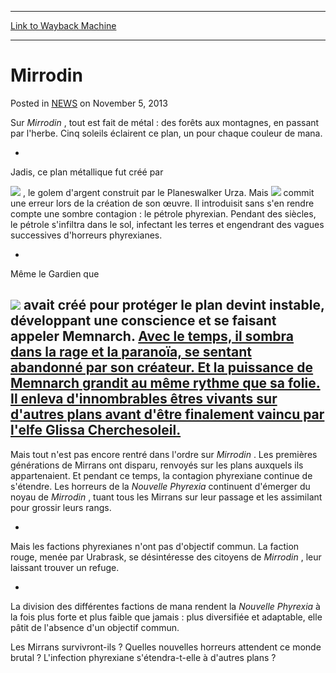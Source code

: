 
---
[Link to Wayback Machine](https://web.archive.org/web/20220629233721/https://magic.wizards.com/en/articles/archive/mirrodin-2013-11-05)

[_metadata_:description]:- "Sur Mirrodin , tout est fait de métal : des forêts aux montagnes, en passant par l'herbe. Cinq soleils éclairent ce plan, un pour chaque couleur de mana. - Jadis, ce plan métallique fut créé par Karn , le golem d'argent construit par le Planeswalker Urza. Mais Karn commit une erreur lors de la création de son œuvre. Il introduisit sans s'en rendre compte une sombre contagion :"
[_metadata_:generator]:- "Drupal 7 (http://drupal.org)"
[_metadata_:node]:- "116276"
[_metadata_:publish_date]:- "2013-11-05"
[_metadata_:source]:- "div-main-content"
[_metadata_:title]:- "Mirrodin"
[_metadata_:wayback_capture_timestamp]:- "2022-06-29 23:37:21"
[_metadata_:wayback_raw_url]:- "https://web.archive.org/web/20220629233721id_/https://magic.wizards.com/en/articles/archive/mirrodin-2013-11-05"
[_metadata_:wayback_url]:- "https://magic.wizards.com/en/articles/archive/mirrodin-2013-11-05"
---


Mirrodin
========



 Posted in [NEWS](/en/articles)
 on November 5, 2013 










Sur *Mirrodin* , tout est fait de métal : des forêts aux montagnes, en passant par l'herbe. Cinq soleils éclairent ce plan, un pour chaque couleur de mana.


-


Jadis, ce plan métallique fut créé par 

[![](https://gatherer.wizards.com/Handlers/Image.ashx?type=card&name=Karn)](https://gatherer.wizards.com/Pages/Card/Details.aspx?name=Karn) , le golem d'argent construit par le Planeswalker Urza. Mais [![](https://gatherer.wizards.com/Handlers/Image.ashx?type=card&name=Karn)](https://gatherer.wizards.com/Pages/Card/Details.aspx?name=Karn) commit une erreur lors de la création de son œuvre. Il introduisit sans s'en rendre compte une sombre contagion : le pétrole phyrexian. Pendant des siècles, le pétrole s'infiltra dans le sol, infectant les terres et engendrant des vagues successives d'horreurs phyrexianes.

-


Même le Gardien que 

[![](https://gatherer.wizards.com/Handlers/Image.ashx?type=card&name=Karn)](https://gatherer.wizards.com/Pages/Card/Details.aspx?name=Karn) avait créé pour protéger le plan devint instable, développant une conscience et se faisant appeler Memnarch.  [Avec le temps, il sombra dans la rage et la paranoïa, se sentant abandonné par son créateur.  Et la puissance de Memnarch grandit au même rythme que sa folie.  Il enleva d'innombrables êtres vivants sur d'autres plans avant d'être finalement vaincu par l'elfe Glissa Cherchesoleil.](https://gatherer.wizards.com/Pages/Card/Details.aspx?name=+Avec+le+temps%2C+il+sombra+dans+la+rage+et+la+parano%C3%AFa%2C+se+sentant+abandonn%C3%A9+par+son+cr%C3%A9ateur.++Et+la+puissance+de+Memnarch+grandit+au+m%C3%AAme+rythme+que+sa+folie.++Il+enleva+d%27innombrables+%C3%AAtres+vivants+sur+d%27autres+plans+avant+d%27%C3%AAtre+finalement+vaincu+par+l%27elfe+Glissa+Cherchesoleil.++) 
-


Mais tout n'est pas encore rentré dans l'ordre sur *Mirrodin* . Les premières générations de Mirrans ont disparu, renvoyés sur les plans auxquels ils appartenaient. Et pendant ce temps, la contagion phyrexiane continue de s'étendre. Les horreurs de la *Nouvelle Phyrexia* continuent d'émerger du noyau de *Mirrodin* , tuant tous les Mirrans sur leur passage et les assimilant pour grossir leurs rangs.


-


Mais les factions phyrexianes n'ont pas d'objectif commun. La faction rouge, menée par Urabrask, se désintéresse des citoyens de *Mirrodin* , leur laissant trouver un refuge.


-


La division des différentes factions de mana rendent la *Nouvelle Phyrexia* à la fois plus forte et plus faible que jamais : plus diversifiée et adaptable, elle pâtit de l'absence d'un objectif commun.


Les Mirrans survivront-ils ? Quelles nouvelles horreurs attendent ce monde brutal ? L'infection phyrexiane s'étendra-t-elle à d'autres plans ?







